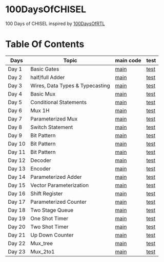 # 100DaysOfCHISEL
100 Days of CHISEL inspired by [100DaysOfRTL](https://github.com/raulbehl/100DaysOfRTL)

# Table Of Contents
| Days   |  Topic | main code | test |
|--------| -- | --- | --- |
| Day 1  | Basic Gates | [main](https://github.com/merledu/100DaysOfCHISEL/tree/main/src/main/scala/day1) | [test](https://github.com/merledu/100DaysOfCHISEL/tree/main/src/test/scala/day1) |
| Day 2  | half/full Adder | [main](https://github.com/merledu/100DaysOfCHISEL/tree/main/src/main/scala/day2) | [test](https://github.com/merledu/100DaysOfCHISEL/tree/main/src/test/scala/day2) |
| Day 3  | Wires, Data Types & Typecasting | [main](https://github.com/merledu/100DaysOfCHISEL/tree/main/src/main/scala/day3) | [test](https://github.com/merledu/100DaysOfCHISEL/tree/main/src/test/scala/day3) |
| Day 4  | Basic Mux | [main](https://github.com/merledu/100DaysOfCHISEL/tree/main/src/main/scala/day4) | [test](https://github.com/merledu/100DaysOfCHISEL/tree/main/src/test/scala/day4) |
| Day 5  |   Conditional Statements| [main](https://github.com/merledu/100DaysOfCHISEL/tree/main/src/main/scala/day5) |[test](https://github.com/merledu/100DaysOfCHISEL/tree/main/src/test/scala/day5) |
| Day 6  | Mux 1H | [main](https://github.com/Asghar-Raza/100DaysOfCHISEL/tree/main/src/main/scala/day6) | [test](https://github.com/Asghar-Raza/100DaysOfCHISEL/tree/main/src/test/scala/day6) |
| Day 7  | Parameterized Mux | [main](https://github.com/Asghar-Raza/100DaysOfCHISEL/tree/main/src/main/scala/day7) | [test](https://github.com/Asghar-Raza/100DaysOfCHISEL/tree/main/src/test/scala/day7) |
| Day 8  | Switch Statement | [main](https://github.com/Asghar-Raza/100DaysOfCHISEL/tree/main/src/main/scala/day8) | [test](https://github.com/Asghar-Raza/100DaysOfCHISEL/tree/main/src/test/scala/day8) |
| Day 9  | Bit Pattern | [main](https://github.com/merledu/100DaysOfCHISEL/tree/main/src/main/scala/day9) | [test](https://github.com/merledu/100DaysOfCHISEL/tree/main/src/test/scala/day9) |
| Day 10 | Bit Pattern | [main](https://github.com/merledu/100DaysOfCHISEL/tree/main/src/main/scala/day10) | [test](https://github.com/merledu/100DaysOfCHISEL/tree/main/src/test/scala/day10) |
| Day 11 | Bit Pattern | [main](https://github.com/merledu/100DaysOfCHISEL/tree/main/src/main/scala/day11) | [test](https://github.com/merledu/100DaysOfCHISEL/tree/main/src/test/scala/day11) |
| Day 12 | Decoder | [main](https://github.com/merledu/100DaysOfCHISEL/tree/main/src/main/scala/day12) | [test](https://github.com/merledu/100DaysOfCHISEL/tree/main/src/test/scala/day12) |
| Day 13 | Encoder | [main](https://github.com/merledu/100DaysOfCHISEL/tree/main/src/main/scala/day13) | [test](https://github.com/merledu/100DaysOfCHISEL/tree/main/src/test/scala/day13) |
| Day 14 | Parameterized Adder | [main](https://github.com/merledu/100DaysOfCHISEL/tree/main/src/main/scala/day14) | [test](https://github.com/merledu/100DaysOfCHISEL/tree/main/src/test/scala/day14) |
| Day 15 | Vector Parameterization | [main](https://github.com/merledu/100DaysOfCHISEL/tree/main/src/main/scala/day15) | [test](https://github.com/merledu/100DaysOfCHISEL/tree/main/src/test/scala/day15) |
| Day 16 | Shift Register | [main](https://github.com/merledu/100DaysOfCHISEL/tree/main/src/main/scala/day16) | [test](https://github.com/merledu/100DaysOfCHISEL/tree/main/src/test/scala/day16) |
| Day 17 | Parameterized Counter | [main](https://github.com/merledu/100DaysOfCHISEL/tree/main/src/main/scala/day17) | [test](https://github.com/merledu/100DaysOfCHISEL/tree/main/src/test/scala/day17) |
| Day 18 | Two Stage Queue | [main](https://github.com/merledu/100DaysOfCHISEL/tree/main/src/main/scala/day18) | [test](https://github.com/merledu/100DaysOfCHISEL/tree/main/src/test/scala/day18) |
| Day 19 | One Shot Timer | [main](https://github.com/merledu/100DaysOfCHISEL/tree/main/src/main/scala/day19) | [test](https://github.com/merledu/100DaysOfCHISEL/tree/main/src/test/scala/day19) |
| Day 20 | Two Shot Timer | [main](https://github.com/merledu/100DaysOfCHISEL/tree/main/src/main/scala/day20) | [test](https://github.com/merledu/100DaysOfCHISEL/tree/main/src/test/scala/day20) |
| Day 21 | Up Down Counter | [main](https://github.com/merledu/100DaysOfCHISEL/tree/main/src/main/scala/day21) | [test](https://github.com/merledu/100DaysOfCHISEL/tree/main/src/test/scala/day21) |
| Day 22 | Mux_tree | [main](https://github.com/merledu/100DaysOfCHISEL/tree/main/src/main/scala/day22) | [test](https://github.com/merledu/100DaysOfCHISEL/tree/main/src/test/scala/day22) |
| Day 23 | Mux_2to1 | [main](https://github.com/merledu/100DaysOfCHISEL/tree/main/src/main/scala/day23) | [test](https://github.com/merledu/100DaysOfCHISEL/tree/main/src/test/scala/day23) |